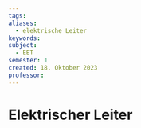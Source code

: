 ```yaml
---
tags: 
aliases:
  - elektrische Leiter
keywords: 
subject:
  - EET
semester: 1
created: 18. Oktober 2023
professor:
---
```

 

# Elektrischer Leiter



